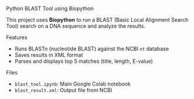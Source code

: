 Python BLAST Tool using Biopython

This project uses **Biopython** to run a BLAST (Basic Local Alignment Search Tool) search on a DNA sequence and analyze the results.


Features
- Runs BLASTn (nucleotide BLAST) against the NCBI `nt` database
- Saves results in XML format
- Parses and displays top 5 matches (title, length, E-value)



 Files
- `blast_tool.ipynb`: Main Google Colab notebook
- `blast_result.xml`: Output file from NCBI

